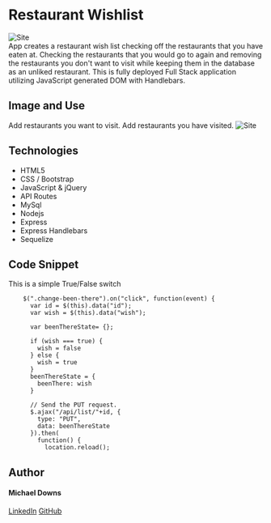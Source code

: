# Restaurant Wishlist
![Site](https://img.shields.io/github/manifest-json/v/chindowns/restaurant-wishlist)  
App creates a restaurant wish list checking off the restaurants that you have eaten at. Checking the restaurants that you would go to again and removing the restaurants you don't want to visit while keeping them in the database as an unliked restaurant.  This is fully deployed Full Stack application utilizing JavaScript generated DOM with Handlebars.

## Image and Use
Add restaurants you want to visit.  Add restaurants you have visited.
![Site](public/assets/images/Dining-Wishlist.gif)

## Technologies
- HTML5
- CSS / Bootstrap
- JavaScript & jQuery
- API Routes
- MySql
- Nodejs
- Express
- Express Handlebars
- Sequelize

## Code Snippet
This is a simple True/False switch

```
    $(".change-been-there").on("click", function(event) {
      var id = $(this).data("id");
      var wish = $(this).data("wish");
      
      var beenThereState= {};

      if (wish === true) { 
        wish = false
      } else {
        wish = true
      }
      beenThereState = {
        beenThere: wish
      }
    
      // Send the PUT request.
      $.ajax("/api/list/"+id, {
        type: "PUT",
        data: beenThereState
      }).then(
        function() {
          location.reload();
```

## Author
#### Michael Downs
[LinkedIn](http://www.linkedin.com/in/michaeldownssj)
[GitHub](https://chindowns.github.io/)
